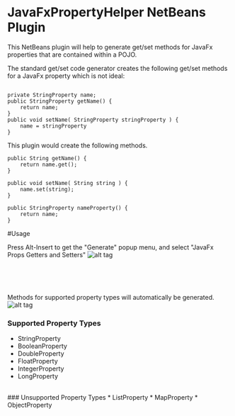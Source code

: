 # JavaFxPropertyHelper NetBeans Plugin

This NetBeans plugin will help to generate get/set methods for JavaFx properties that are contained
within a POJO.

The standard get/set code generator creates the following get/set methods for a JavaFx property which is not ideal:
```

private StringProperty name;
public StringProperty getName() { 
    return name;
}
public void setName( StringProperty stringProperty ) {
    name = stringProperty
}
```

This plugin would create the following methods.

```
public String getName() {
    return name.get();
}

public void setName( String string ) {
    name.set(string);
}

public StringProperty nameProperty() {
    return name;
}
```

#Usage

Press Alt-Insert to get the "Generate" popup menu, and select "JavaFx Props Getters and Setters"
![alt tag](https://rterp.files.wordpress.com/2015/09/ubuntu1.png)

<br><br><br>

Methods for supported property types will automatically be generated.
![alt tag](https://rterp.files.wordpress.com/2015/09/ubuntu2.png)


### Supported Property Types
* StringProperty
* BooleanProperty
* DoubleProperty
* FloatProperty
* IntegerProperty
* LongProperty

<br>
### Unsupported Property Types
* ListProperty
* MapProperty
* ObjectProperty
